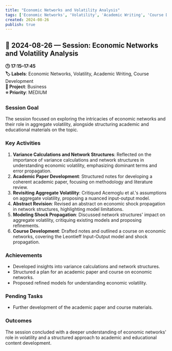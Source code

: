 ```yaml
---
title: "Economic Networks and Volatility Analysis"
tags: ['Economic Networks', 'Volatility', 'Academic Writing', 'Course Development']
created: 2024-08-26
publish: true
---
```


## 📅 2024-08-26 — Session: Economic Networks and Volatility Analysis

**🕒 17:15–17:45**  
**🏷️ Labels**: Economic Networks, Volatility, Academic Writing, Course Development  
**📂 Project**: Business  
**⭐ Priority**: MEDIUM  


### Session Goal
The session focused on exploring the intricacies of economic networks and their role in aggregate volatility, alongside structuring academic and educational materials on the topic.

### Key Activities
1. **Variance Calculations and Network Structures**: Reflected on the importance of variance calculations and network structures in understanding economic volatility, emphasizing dominant terms and error propagation.
2. **Academic Paper Development**: Structured notes for developing a coherent academic paper, focusing on methodology and literature review.
3. **Revisiting Aggregate Volatility**: Critiqued Acemoglu et al.'s assumptions on aggregate volatility, proposing a nuanced input-output model.
4. **Abstract Revision**: Revised an abstract on economic shock propagation in network structures, highlighting model limitations.
5. **Modeling Shock Propagation**: Discussed network structures' impact on aggregate volatility, critiquing existing models and proposing refinements.
6. **Course Development**: Drafted notes and outlined a course on economic networks, covering the Leontieff Input-Output model and shock propagation.

### Achievements
- Developed insights into variance calculations and network structures.
- Structured a plan for an academic paper and course on economic networks.
- Proposed refined models for understanding economic volatility.

### Pending Tasks
- Further development of the academic paper and course materials.

### Outcomes
The session concluded with a deeper understanding of economic networks' role in volatility and a structured approach to academic and educational content development.
